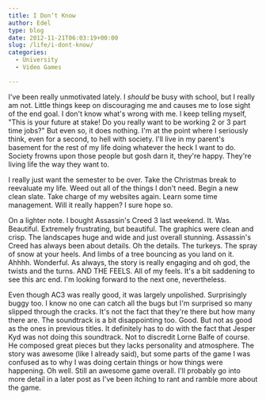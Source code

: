 ```yaml
---
title: I Don’t Know
author: Edel
type: blog
date: 2012-11-21T06:03:19+00:00
slug: /life/i-dont-know/
categories:
  - University
  - Video Games

---
```

I've been really unmotivated lately. I _should_ be busy with school, but I really am not. Little things keep on discouraging me and causes me to lose sight of the end goal. I don't know what's wrong with me. I keep telling myself, "This is your future at stake! Do you really want to be working 2 or 3 part time jobs?" But even so, it does nothing. I'm at the point where I seriously think, even for a second, to hell with society. I'll live in my parent's basement for the rest of my life doing whatever the heck I want to do. Society frowns upon those people but gosh darn it, they're happy. They're living life the way they want to.

I really just want the semester to be over. Take the Christmas break to reevaluate my life. Weed out all of the things I don't need. Begin a new clean slate. Take charge of my websites again. Learn some time management. Will it really happen? I sure hope so.

On a lighter note. I bought Assassin's Creed 3 last weekend. It. Was. Beautiful. Extremely frustrating, but beautiful. The graphics were clean and crisp. The landscapes huge and wide and just overall stunning. Assassin's Creed has always been about details. Oh the details. The turkeys. The spray of snow at your heels. And limbs of a tree bouncing as you land on it. Ahhhh. Wonderful. As always, the story is really engaging and oh god, the twists and the turns. AND THE FEELS. All of my feels. It's a bit saddening to see this arc end. I'm looking forward to the next one, nevertheless.

Even though AC3 was really good, it was largely unpolished. Surprisingly buggy too. I know no one can catch all the bugs but I'm surprised so many slipped through the cracks. It's not the fact that they're there but how many there are. The soundtrack is a bit disappointing too. Good. But not as good as the ones in previous titles. It definitely has to do with the fact that Jesper Kyd was not doing this soundtrack. Not to discredit Lorne Balfe of course. He composed great pieces but they lacks personality and atmosphere. The story was awesome (like I already said), but some parts of the game I was confused as to why I was doing certain things or how things were happening. Oh well. Still an awesome game overall. I'll probably go into more detail in a later post as I've been itching to rant and ramble more about the game.


